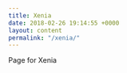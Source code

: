 ```yaml
---
title: Xenia
date: 2018-02-26 19:14:55 +0000
layout: content
permalink: "/xenia/"
---
```

Page for Xenia